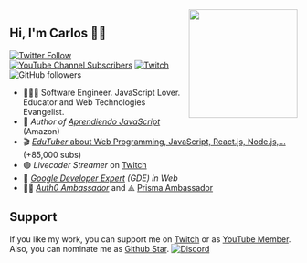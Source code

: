 <img width=190 align="right" src="https://github.com/carlosazaustre/carlosazaustre/blob/eabeca2eee92184782b3863d079c8f362c0d6513/img/carlos-azaustre.png?raw=true" />

## Hi, I'm Carlos 👋🏽

[![Twitter Follow](https://img.shields.io/twitter/follow/carlosazaustre?style=social)](https://twitter.com/carlosazaustre)
[![YouTube Channel Subscribers](https://img.shields.io/youtube/channel/subscribers/UCJgGc8pQO1lv04VXrBxA_Hg?style=social)](https://youtube.com/carlosazaustre?sub_confirmation=1)
[![Twitch](https://img.shields.io/twitch/status/carlosazaustre?label=Follow%20me%20on%20Twitch&style=social)](https://twitch.tv/carlosazaustre)
![GitHub followers](https://img.shields.io/github/followers/carlosazaustre?style=social)

- 👨🏻‍💻 Software Engineer. JavaScript Lover. Educator and Web Technologies Evangelist.
- 📙 *Author of [Aprendiendo JavaScript](https://carlosazaustre.es/libros/aprendiendo-javascript)* (Amazon)
- 🎬 [*EduTuber* about Web Programming, JavaScript, React.js, Node.js,...](https://youtube.com/carlosazaustre?sub_confirmation=1) (+85,000 subs)
- 🟣 *Livecoder Streamer* on [Twitch](https://twitch.tv/carlosazaustre)
- 🏅 *[Google Developer Expert](https://developers.google.com/community/experts/directory/profile/profile-carlos_azaustre) (GDE) in Web*
- 🧑‍🚀 *[Auth0 Ambassador](https://auth0.com/ambassador-program)* and ⟁ [Prisma Ambassador](https://www.prisma.io/ambassador)

## Support
If you like my work, you can support me on [Twitch](https://subs.twitch.tv/carlosazaustre) or as [YouTube Member](https://youtube.com/carlosazaustre/join).
Also, you can nominate me as [Github Star](bit.ly/gh-stars).
[![Discord](https://img.shields.io/discord/785146214122651688?color=white&label=Discord%20Community&logo=discord)](https://carlosazaustre.es/discord)
